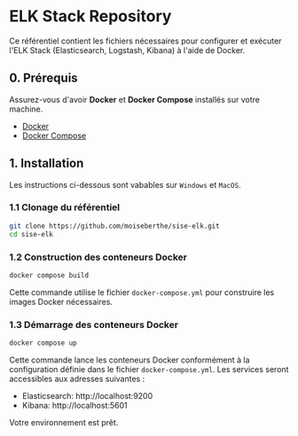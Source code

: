 # ELK Stack Repository

Ce référentiel contient les fichiers nécessaires pour configurer et exécuter l'ELK Stack (Elasticsearch, Logstash, Kibana) à l'aide de Docker.
## 0. Prérequis
Assurez-vous d'avoir **Docker** et **Docker Compose** installés sur votre machine.
- [Docker](https://www.docker.com/get-started)
- [Docker Compose](https://docs.docker.com/compose/install/)

## 1. Installation
Les instructions ci-dessous sont vabables sur `Windows` et `MacOS`.

### 1.1 Clonage du référentiel
```bash
git clone https://github.com/moiseberthe/sise-elk.git
cd sise-elk
```

### 1.2 Construction des conteneurs Docker
```bash
docker compose build
```
Cette commande utilise le fichier `docker-compose.yml` pour construire les images Docker nécessaires.


### 1.3 Démarrage des conteneurs Docker
```bash
docker compose up
```
Cette commande lance les conteneurs Docker conformément à la configuration définie dans le fichier `docker-compose.yml`.
Les services seront accessibles aux adresses suivantes :

- Elasticsearch: http://localhost:9200
- Kibana: http://localhost:5601


Votre environnement est prêt.

<!-- ```bash
## 2. Autres instructions

### 2.1 Accès au shell du conteneur Kibana

```bash
docker exec -it  sise-kibana bash
```
Cette commande vous permet d'accéder à la ligne de commande du conteneur Kibana.

### 2.2 Ajout du chemin de Logstash à la variable d'environnement PATH
```bash
export PATH="/usr/share/logstash/bin:$PATH"
```
Cette commande ajoute le répertoire bin de Logstash au chemin d'accès de votre terminal, permettant ainsi d'exécuter la commande logstash de n'importe quel répertoire.

### 2.3 Exécution de Logstash
```bash
logstash -f conf.d/fichier-de-configuration.conf
```


cd /etc/logstasth/conf.d/
wget https://raw.githubusercontent.com/moiseberthe/sise-elk/main/correction/td1.conf
wget https://raw.githubusercontent.com/moiseberthe/sise-elk/main/correction/nginx.conf
```

```bash
docker cp 9b74428f1a0f:/etc/logstash/exo1.txt .
``` -->